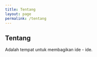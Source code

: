 ```yaml
---
title: Tentang
layout: page
permalink: /tentang
---
```

## Tentang

Adalah tempat untuk membagikan ide - ide.
